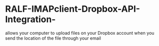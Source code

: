# RALF-IMAPclient-Dropbox-API-Integration-
allows your computer to upload files on your Dropbox account when you send the location of the file through your email 
